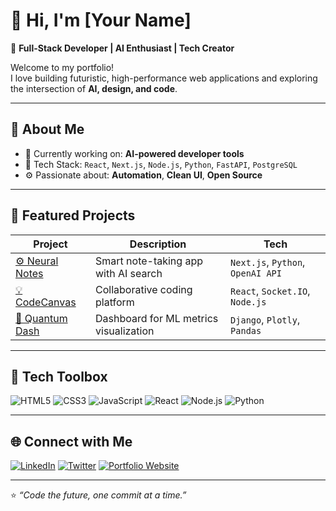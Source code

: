 # 👋 Hi, I'm [Your Name]

🚀 **Full-Stack Developer | AI Enthusiast | Tech Creator**

Welcome to my portfolio!  
I love building futuristic, high-performance web applications and exploring the intersection of **AI, design, and code**.

---

## 🧠 About Me

- 💼 Currently working on: **AI-powered developer tools**
- 🧩 Tech Stack: `React`, `Next.js`, `Node.js`, `Python`, `FastAPI`, `PostgreSQL`
- ⚙️ Passionate about: **Automation**, **Clean UI**, **Open Source**

---

## 💼 Featured Projects

| Project | Description | Tech |
|----------|--------------|------|
| [⚙️ Neural Notes](https://github.com/yourusername/neural-notes) | Smart note-taking app with AI search | `Next.js`, `Python`, `OpenAI API` |
| [💡 CodeCanvas](https://github.com/yourusername/codecanvas) | Collaborative coding platform | `React`, `Socket.IO`, `Node.js` |
| [🌌 Quantum Dash](https://github.com/yourusername/quantum-dash) | Dashboard for ML metrics visualization | `Django`, `Plotly`, `Pandas` |

---

## 🧰 Tech Toolbox

![HTML5](https://img.shields.io/badge/HTML5-E34F26?style=for-the-badge&logo=html5&logoColor=white)
![CSS3](https://img.shields.io/badge/CSS3-1572B6?style=for-the-badge&logo=css3&logoColor=white)
![JavaScript](https://img.shields.io/badge/JavaScript-F7DF1E?style=for-the-badge&logo=javascript&logoColor=black)
![React](https://img.shields.io/badge/React-20232A?style=for-the-badge&logo=react&logoColor=61DAFB)
![Node.js](https://img.shields.io/badge/Node.js-43853D?style=for-the-badge&logo=node-dot-js&logoColor=white)
![Python](https://img.shields.io/badge/Python-3670A0?style=for-the-badge&logo=python&logoColor=ffdd54)

---

## 🌐 Connect with Me

[![LinkedIn](https://img.shields.io/badge/LinkedIn-0077B5?style=for-the-badge&logo=linkedin&logoColor=white)](https://linkedin.com/in/yourusername)
[![Twitter](https://img.shields.io/badge/Twitter-1DA1F2?style=for-the-badge&logo=twitter&logoColor=white)](https://twitter.com/yourhandle)
[![Portfolio Website](https://img.shields.io/badge/Website-000000?style=for-the-badge&logo=vercel&logoColor=white)](https://yourdomain.com)

---

⭐️ *“Code the future, one commit at a time.”*  

